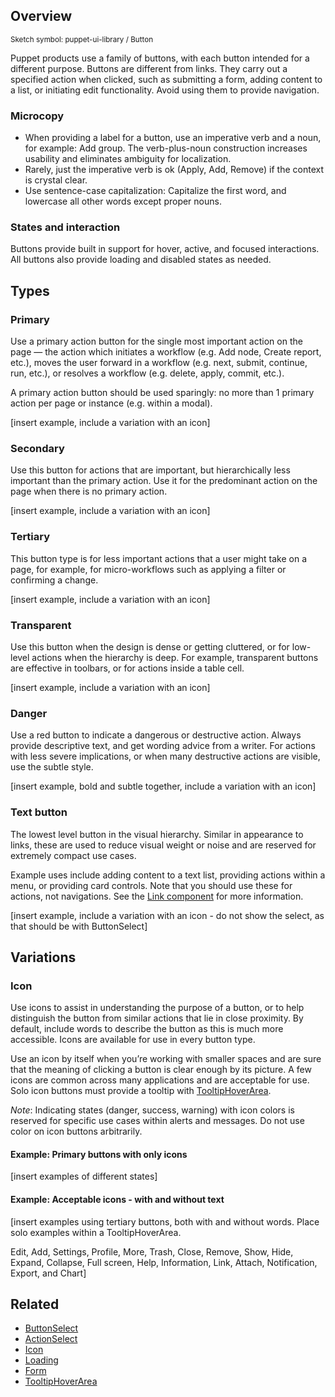 ## Overview

<small class="rsg--pathline-29">Sketch symbol: puppet-ui-library / Button</small>

Puppet products use a family of buttons, with each button intended for a different purpose. Buttons are different from links. They carry out a specified action when clicked, such as submitting a form, adding content to a list, or initiating edit functionality. Avoid using them to provide navigation.

### Microcopy

* When providing a label for a button, use an imperative verb and a noun, for example: Add group. The verb-plus-noun construction increases usability and eliminates ambiguity for localization.
* Rarely, just the imperative verb is ok (Apply, Add, Remove) if the context is crystal clear.
* Use sentence-case capitalization: Capitalize the first word, and lowercase all other words except proper nouns.

### States and interaction

Buttons provide built in support for hover, active, and focused interactions. All buttons also provide loading and disabled states as needed.

## Types

### Primary

Use a primary action button for the single most important action on the page — the action which initiates a workflow (e.g. Add node, Create report, etc.), moves the user forward in a workflow (e.g. next, submit, continue, run, etc.), or resolves a workflow (e.g. delete, apply, commit, etc.).

A primary action button should be used sparingly: no more than 1 primary action per page or instance (e.g. within a modal).

[insert example, include a variation with an icon]


### Secondary

Use this button for actions that are important, but hierarchically less important than the primary action. Use it for the predominant action on the page when there is no primary action.

[insert example, include a variation with an icon]

### Tertiary

This button type is for less important actions that a user might take on a page, for example, for micro-workflows such as applying a filter or confirming a change.

[insert example, include a variation with an icon]

### Transparent

Use this button when the design is dense or getting cluttered, or for low-level actions when the hierarchy is deep. For example, transparent buttons are effective in toolbars, or for actions inside a table cell.

[insert example, include a variation with an icon]

### Danger

Use a red button to indicate a dangerous or destructive action. Always provide descriptive text, and get wording advice from a writer. For actions with less severe implications, or when many destructive actions are visible, use the subtle style.

[insert example, bold and subtle together, include a variation with an icon]

### Text button

The lowest level button in the visual hierarchy. Similar in appearance to links, these are used to reduce visual weight or noise and are reserved for extremely compact use cases.

Example uses include adding content to a text list, providing actions within a menu, or providing card controls. Note that you should use these for actions, not navigations. See the [Link component](#/React%20Components/Link) for more information.

[insert example, include a variation with an icon - do not show the select, as that should be with ButtonSelect]

## Variations

### Icon

Use icons to assist in understanding the purpose of a button, or to help distinguish the button from similar actions that lie in close proximity. By default, include words to describe the button as this is much more accessible. Icons are available for use in every button type.

Use an icon by itself when you’re working with smaller spaces and are sure that the meaning of clicking a button is clear enough by its picture. A few icons are common across many applications and are acceptable for use. Solo icon buttons must provide a tooltip with [TooltipHoverArea](#/React%20Components/TooltipHoverArea).

*Note*: Indicating states (danger, success, warning) with icon colors is reserved for specific use cases within alerts and messages. Do not use color on icon buttons arbitrarily.

#### Example: Primary buttons with only icons

[insert examples of different states]

#### Example: Acceptable icons - with and without text

[insert examples using tertiary buttons, both with and without words. Place solo examples within a TooltipHoverArea.

Edit, Add, Settings, Profile, More, Trash, Close, Remove, Show, Hide, Expand, Collapse, Full screen, Help, Information, Link, Attach, Notification, Export, and Chart]

## Related
*  [ButtonSelect](#/React%20Components/ButtonSelect) 
*  [ActionSelect](#/React%20Components/ActionSelect) 
*  [Icon](#/React%20Components/Icon) 
*  [Loading](#/React%20Components/Loading) 
*  [Form](#/React%20Components/Form) 
*  [TooltipHoverArea](#/React%20Components/TooltipHoverArea)
